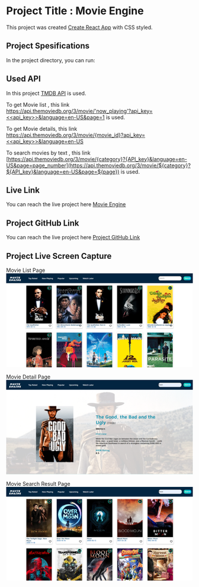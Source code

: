 # Project Title : Movie Engine

This project was created  [Create React App](https://github.com/facebook/create-react-app) with CSS styled.

## Project Spesifications

In the project directory, you can run:

## Used API
In this project [TMDB API](https://developers.themoviedb.org/3/getting-started/introduction) is used.

To get Movie list , this link [https://api.themoviedb.org/3/movie/'now_playing'?api_key=<<api_key>>&language=en-US&page=1](https://api.themoviedb.org/3/movie/now_playing?api_key=<<api_key>>&language=en-US&page=1) is used.

To get Movie details, this link [https://api.themoviedb.org/3/movie/{movie_id}?api_key=<<api_key>>&language=en-US](https://api.themoviedb.org/3/movie/{movie_id}?api_key=<<api_key>>&language=en-US)

To search movies by text , this link [https://api.themoviedb.org/3/movie/{category}?{API_key}&language=en-US&page=page_number](https://api.themoviedb.org/3/movie/${category}?${API_key}&language=en-US&page=${page}) is used.


## Live Link
You can reach the live project here [Movie Engine](https://634d72cf6e81d14d710de7a9--playful-licorice-9dd2ad.netlify.app/)

## Project GitHub Link
You can reach the live project here [Project GitHub Link](https://github.com/SezginYurdakul/movie_engine)

## Project Live Screen Capture
Movie List Page
![](./src/assets/screen_capture1.png)

Movie Detail Page
![](./src/assets/screen_capture_movie_detail.png)

Movie Search Result Page
![](./src/assets/screen_capture_search.png)

